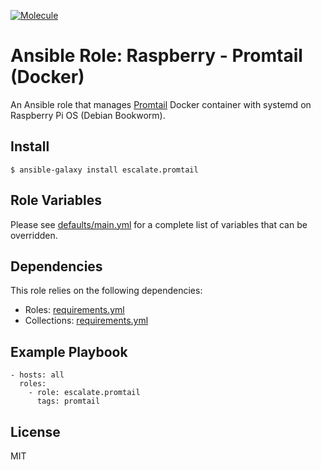 [![Molecule](https://github.com/escalate/ansible-raspberry-promtail-docker/actions/workflows/molecule.yml/badge.svg?branch=master&event=push)](https://github.com/escalate/ansible-raspberry-promtail-docker/actions/workflows/molecule.yml)

# Ansible Role: Raspberry - Promtail (Docker)

An Ansible role that manages [Promtail](https://grafana.com/docs/loki/latest/clients/promtail/) Docker container with systemd on Raspberry Pi OS (Debian Bookworm).

## Install

```
$ ansible-galaxy install escalate.promtail
```

## Role Variables

Please see [defaults/main.yml](https://github.com/escalate/ansible-raspberry-promtail-docker/blob/master/defaults/main.yml) for a complete list of variables that can be overridden.

## Dependencies

This role relies on the following dependencies:

* Roles: [requirements.yml](https://github.com/escalate/ansible-raspberry-promtail-docker/blob/master/requirements.yml)
* Collections: [requirements.yml](https://github.com/escalate/ansible-raspberry-promtail-docker/blob/master/requirements.yml)

## Example Playbook

```
- hosts: all
  roles:
    - role: escalate.promtail
      tags: promtail
```

## License

MIT

